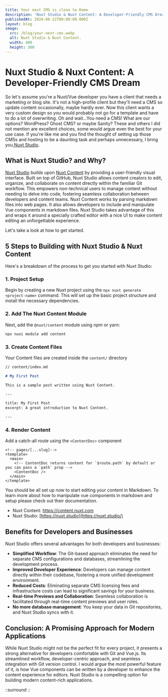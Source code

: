```yaml
---
title: Your next CMS is close to Home
description: 'Nuxt Studio & Nuxt Content: A Developer-Friendly CMS Dream'
publishedAt: 2024-06-22T00:00:00.000Z
layout: blog
image:
  src: /blog/your-next-cms.webp
  alt: Nuxt Studio & Nuxt Content.
  width: 400
  height: 300
---
```


# Nuxt Studio & Nuxt Content: A Developer-Friendly CMS Dream

So let's assume you're a Nuxt/Vue developer you have a client that needs a marketing or blog site. It's not a high-profile client but they'll need a CMS so update content occasionally, maybe hardly ever. Now this client wants a very custom design so you would probably not go for a template and have to do a lot of overwriting. Oh and wait...You need a CMS! What are our options? WordPress? Ghost CMS? or maybe Sanity? These and others I did not mention are excellent choices, some would argue even the best for your use case. If you're like me and you find the thought of setting up those CMSs and hosting to be a daunting task and perhaps unnecessary, I bring you[ Nuxt Studio](https://nuxt.studio).

## What is Nuxt Studio? and Why?

[Nuxt Studio](https://nuxt.studio) builds upon [Nuxt Content](https://content.nuxt.com/) by providing a user-friendly visual interface. Built on top of GitHub, Nuxt Studio allows content creators to edit, organize, and collaborate on content directly within the familiar Git workflow. This empowers non-technical users to manage content without needing to delve into code, fostering seamless collaboration between developers and content teams. Nuxt Content works by parsing markdown files into web pages. It also allows developers to include and manipulate Vue components in markdown files. Nuxt Studio takes advantage of this and wraps it around a specially crafted editor with a nice UI to make content editing an unforgettable experience.

Let's take a look at how to get started.

## 5 Steps to Building with Nuxt Studio & Nuxt Content

Here's a breakdown of the process to get you started with Nuxt Studio:

### 1. Project Setup

Begin by creating a new Nuxt project using the `npx nuxt generate <project-name>` command. This will set up the basic project structure and install the necessary dependencies.

### **2. Add The Nuxt Content** Module

Next, add the `@nuxt/content` module using npm or yarn:

```bash [Terminal]
npx nuxi module add content
```

### **3. Create Content Files**

Your Content files are created inside the `content/` directory

```md [content/index.md]
// content/index.md

# My First Post

This is a sample post written using Nuxt Content.

---

title: My First Post
excerpt: A great introduction to Nuxt Content.

---
```

### **4. Render Content**

Add a catch-all route using the `<ContentDoc>`  component

```vue [pages/[...slug]
<!-- pages/[...slug]-->
<template>
  <main>
    <!-- ContentDoc returns content for `$route.path` by default or you can pass a `path` prop -->
    <ContentDoc />
  </main>
</template>
```

You should be all set up now to start editing your content in Markdown. To learn more about how to manipulate vue components in markdown and setup please check out their documentation.

- Nuxt Content: <https://content.nuxt.com>
- Nuxt Studio: [https://nuxt.studio](https://nuxt.studio/)

## Benefits for Developers and Businesses

Nuxt Studio offers several advantages for both developers and businesses:

- **Simplified Workflow**: The Git-based approach eliminates the need for separate CMS configurations and databases, streamlining the development process.
- **Improved Developer Experience**: Developers can manage content directly within their codebase, fostering a more unified development environment.
- **Reduced Costs**: Eliminating separate CMS licensing fees and infrastructure costs can lead to significant savings for your business.
- **Real-time Previews and Collaboration**: Seamless collaboration is facilitated through real-time content previews and user roles.
- **No more database management**: You keep your data in Git repositories, and Nuxt Studio syncs with it.

## Conclusion: A Promising Approach for Modern Applications

While Nuxt Studio might not be the perfect fit for every project, it presents a strong alternative for developers comfortable with Git and Vue.js. Its streamlined workflow, developer-centric approach, and seamless integration with Git version control. I would argue the most powerful feature of it, is how Vue components can be written by a developer to enhance the content experience for editors. Nuxt Studio is a compelling option for building modern content-rich applications.

::surround
::
